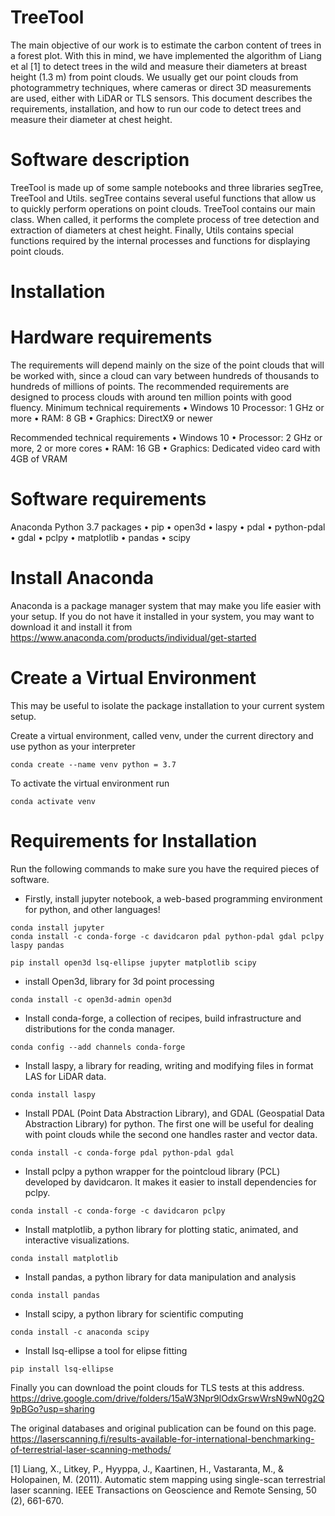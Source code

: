 # TreeTool


The main objective of our work is to estimate the carbon content of trees in a forest plot. With this in mind, we have implemented the algorithm of Liang et al [1] to detect trees in the wild and measure their diameters at breast height (1.3 m) from point clouds. We usually get our point clouds from photogrammetry techniques, where cameras or direct 3D measurements are used, either with LiDAR or TLS sensors. This document describes the requirements, installation, and how to run our code to detect trees and measure their diameter at chest height.

# Software description

TreeTool is made up of some sample notebooks and three libraries segTree, TreeTool and Utils. segTree contains several useful functions that allow us to quickly perform operations on point clouds. TreeTool contains our main class. When called, it performs the complete process of tree detection and extraction of diameters at chest height. Finally, Utils contains special functions required by the internal processes and functions for displaying point clouds.

# Installation

# Hardware requirements
The requirements will depend mainly on the size of the point clouds that will be worked with, since a cloud can vary between hundreds of thousands to hundreds of millions of points. The recommended requirements are designed to process clouds with around ten million points with good fluency.
Minimum technical requirements
• Windows 10
Processor: 1 GHz or more
• RAM: 8 GB
• Graphics: DirectX9 or newer

Recommended technical requirements
• Windows 10
• Processor: 2 GHz or more, 2 or more cores
• RAM: 16 GB
• Graphics: Dedicated video card with 4GB of VRAM

# Software requirements
Anaconda
Python 3.7
packages
• pip
• open3d
• laspy
• pdal
• python-pdal
• gdal
• pclpy
• matplotlib
• pandas
• scipy


# Install Anaconda
Anaconda is a package manager system that may make you life easier with your setup. If you do not have it installed in your system, you may want to download it and install it from https://www.anaconda.com/products/individual/get-started


# Create a Virtual Environment

This may be useful to isolate the package installation to your current system setup.

Create a virtual environment, called venv, under the current directory and use python as your interpreter

```
conda create --name venv python = 3.7
```

To activate the virtual environment run
```
conda activate venv
```

# Requirements for Installation

Run the following commands to make sure you have the required pieces of software.

* Firstly, install jupyter notebook, a web-based programming environment for python, and other languages!


```
conda install jupyter
conda install -c conda-forge -c davidcaron pdal python-pdal gdal pclpy laspy pandas

pip install open3d lsq-ellipse jupyter matplotlib scipy
```

* install Open3d, library for 3d point processing
```
conda install -c open3d-admin open3d
```

* Install conda-forge, a collection of recipes, build infrastructure and distributions for the conda manager.
```
conda config --add channels conda-forge
```
* Install laspy, a library for reading, writing and modifying files in format LAS for LiDAR data.
```
conda install laspy
```
 * Install PDAL (Point Data Abstraction Library), and GDAL (Geospatial Data Abstraction Library) for python. The first one will be useful for dealing with point clouds while the second one handles raster and vector data.
 ```
conda install -c conda-forge pdal python-pdal gdal
```
 * Install pclpy a python wrapper for the pointcloud library (PCL) developed by davidcaron. It makes it easier to install dependencies for pclpy.
```
conda install -c conda-forge -c davidcaron pclpy
```
* Install matplotlib, a python library for plotting static, animated, and interactive visualizations. 
```
conda install matplotlib
```
* Install pandas, a python library for data manipulation and analysis 
```
conda install pandas
```
* Install scipy, a python library for scientific computing 
```
conda install -c anaconda scipy
```
* Install lsq-ellipse a tool for elipse fitting
```
pip install lsq-ellipse
```

Finally you can download the point clouds for TLS tests at this address.
https://drive.google.com/drive/folders/15aW3Npr9lOdxGrswWrsN9wN0g2Q9pBGo?usp=sharing

The original databases and original publication can be found on this page.
https://laserscanning.fi/results-available-for-international-benchmarking-of-terrestrial-laser-scanning-methods/


[1] Liang, X., Litkey, P., Hyyppa, J., Kaartinen, H., Vastaranta, M., & Holopainen, M. (2011). Automatic stem mapping using single-scan terrestrial laser scanning. IEEE Transactions on Geoscience and Remote Sensing, 50 (2), 661-670.

